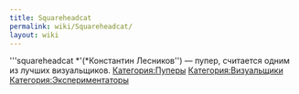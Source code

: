```yaml
---
title: Squareheadcat
permalink: wiki/Squareheadcat/
layout: wiki
---
```


'''squareheadcat *'(*Константин Лесников'') — пупер, считается одним из
лучших визуальщиков. [Категория:Пуперы](Категория:Пуперы "wikilink")
[Категория:Визуальщики](Категория:Визуальщики "wikilink")
[Категория:Экспериментаторы](Категория:Экспериментаторы "wikilink")
